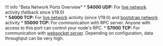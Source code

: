 !!! info "Beta Network Ports Overview"
	* **54000 UDP:** For [live network](/glossary#live-network) activity (fallback since V19.0)  
	* **54000 TCP:** For [live network](/glossary#live-network) activity (since V19.0) and [bootstrap network](/glossary#bootstrap-network) activity
	* **55000 TCP:** For communication with RPC server. Anyone with access to this port can control your node's RPC.
	* **57000 TCP:** For communication with [websocket server](/integration-guides/websockets). Depending on configuration, data throughput can be very high.